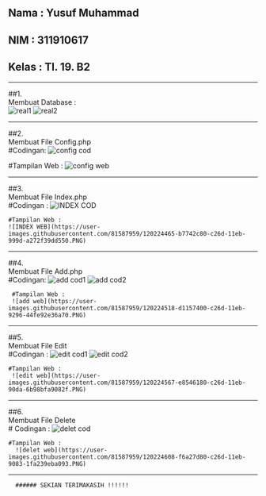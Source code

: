 ## Nama  : Yusuf Muhammad
## NIM   : 311910617
## Kelas : TI. 19. B2

<HR>
  
##1. <br> Membuat Database : <br>
  ![real1](https://user-images.githubusercontent.com/81587959/120222751-a970dc80-c26a-11eb-9dde-d84722553a26.PNG)
  ![real2](https://user-images.githubusercontent.com/81587959/120222764-af66bd80-c26a-11eb-949a-eaccb461d7dd.PNG)
  
<HR>
   
##2. <br> Membuat File Config.php <br>
   #Codingan:
   ![config cod](https://user-images.githubusercontent.com/81587959/120222919-f2289580-c26a-11eb-9a76-c97dfbfedd7d.PNG)
   
   #Tampilan Web :
   ![config web](https://user-images.githubusercontent.com/81587959/120222941-f94fa380-c26a-11eb-81d7-a2a782c28bb3.PNG) 
   
<HR>
  
 ##3. <br> Membuat File Index.php <br>
    #Codingan :
    ![INDEX COD](https://user-images.githubusercontent.com/81587959/120224439-ac210100-c26d-11eb-9301-6afce4b7933f.PNG)

    #Tampilan Web :
    ![INDEX WEB](https://user-images.githubusercontent.com/81587959/120224465-b7742c80-c26d-11eb-999d-a272f39dd550.PNG)

<HR>
    
 ##4. <br> Membuat File Add.php <br>
     #Codingan:
     ![add cod1](https://user-images.githubusercontent.com/81587959/120224488-c35fee80-c26d-11eb-9517-6dd9ad2cae02.PNG)
     ![add cod2](https://user-images.githubusercontent.com/81587959/120224504-ca86fc80-c26d-11eb-990c-2d330ab1a414.PNG)


     #Tampilan Web :
     ![add web](https://user-images.githubusercontent.com/81587959/120224518-d1157400-c26d-11eb-9296-44fe92e36a70.PNG)

<HR>
     
##5. <br> Membuat File Edit <br>
    #Codingan :
    ![edit cod1](https://user-images.githubusercontent.com/81587959/120224539-da9edc00-c26d-11eb-9036-63ba92785370.PNG)
    ![edit cod2](https://user-images.githubusercontent.com/81587959/120224557-e1c5ea00-c26d-11eb-9bdb-e3816b350c80.PNG)

    #Tampilan Web :
     ![edit web](https://user-images.githubusercontent.com/81587959/120224567-e8546180-c26d-11eb-90da-6b98bfa9082f.PNG)

<HR>
      
##6. <br> Membuat File Delete <br>
    # Codingan :
      ![delet cod](https://user-images.githubusercontent.com/81587959/120224591-f0ac9c80-c26d-11eb-86df-71aa283507ad.PNG)

    #Tampilan Web :
      ![delet web](https://user-images.githubusercontent.com/81587959/120224608-f6a27d80-c26d-11eb-9083-1fa239eba093.PNG)

<HR>
       
      ###### SEKIAN TERIMAKASIH !!!!!!
    
    
    
    
    
    
    
    
    
    
    
    
    
    
    
    
    
    
    
    
    
    
    
    
    
    
    
    
    
    
    
    
    
    

